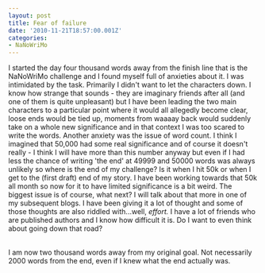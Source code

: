```yaml
---
layout: post
title: Fear of failure
date: '2010-11-21T18:57:00.001Z'
categories:
- NaNoWriMo
---
```


I started the day four thousand words away from the finish line that is the NaNoWriMo challenge and I found myself full of anxieties about it. I was intimidated by the task. Primarily I didn't want to let the characters down. I know how strange that sounds - they are imaginary friends after all (and one of them is quite unpleasant) but I have been leading the two main characters to a particular point where it would all allegedly become clear, loose ends would be tied up, moments from waaaay back would suddenly take on a whole new significance and in that context I was too scared to write the words. Another anxiety was the issue of word count. I think I imagined that 50,000 had some real significance and of course it doesn't really - I think I will have more than this number anyway but even if I had less the chance of writing 'the end' at 49999 and 50000 words was always unlikely so where is the end of my challenge? Is it when I hit 50k or when I get to the (first draft) end of my story. I have been working towards that 50k all month so now for it to have limited significance is a bit weird. The biggest issue is of course, what next? I will talk about that more in one of my subsequent blogs. I have been giving it a lot of thought and some of those thoughts are also riddled with...well, <i>effort. </i>I have a lot of friends who are published authors and I know how difficult it is. Do I want to even think about going down that road? <br /><div><br /></div><div>I am now two thousand words away from my original goal. Not necessarily 2000 words from the end, even if I knew what the end actually was.</div>
